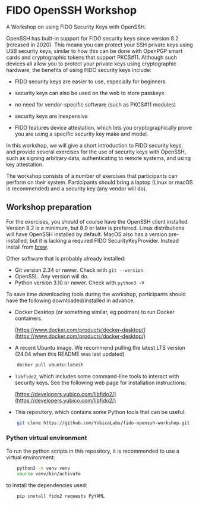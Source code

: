 # FIDO OpenSSH Workshop
A Workshop on using FIDO Security Keys with OpenSSH.

OpenSSH has built-in support for FIDO security keys since version 8.2 (released in 2020).
This means you can protect your SSH private keys using USB security keys,
similar to how this can be done with OpenPGP smart cards and cryptographic tokens that support PKCS#11.
Although such devices all allow you to protect your private keys using cryptographic hardware,
the benefits of using FIDO security keys include:

- FIDO security keys are easier to use, especially for beginners

- security keys can also be used on the web to store passkeys

- no need for vendor-specific software (such as PKCS#11 modules)

- security keys are inexpensive

- FIDO features device attestation, which lets you cryptographically prove you are using a specific security key make and model.

In this workshop, we will give a short introduction to FIDO security keys,
and provide several exercises for the use of security keys with OpenSSH,
such as signing arbitrary data, authenticating to remote systems, and using key attestation.

The workshop consists of a number of exercises that participants can perform on their system.
Participants should bring a laptop (Linux or macOS is recommended) and a security key (any vendor will do).

## Workshop preparation

For the exercises, you should of course have the OpenSSH client installed. Version 8.2 is a minimum, but 8.9 or later is preferred.
Linux distributions will have OpenSSH installed by default. 
MacOS also has a version pre-installed, but it is lacking a required FIDO SecurityKeyProvider. Instead install from [brew](https://brew.sh/).

Other software that is probably already installed: 

- Git version 2.34 or newer. Check with `git --version`
- OpenSSL. Any version will do.
- Python version 3.10 or newer. Check with `python3 -V`

To save time downloading tools during the workshop, participants should have the following downloaded/installed in advance:

- Docker Desktop (or something similar, eg podman) to run Docker containers.

	[https://www.docker.com/products/docker-desktop/](https://www.docker.com/products/docker-desktop/)

- A recent Ubuntu image. We recommend pulling the latest LTS version (24.04 when this README was last updated)
```sh
	docker pull ubuntu:latest
```

- `libfido2`, which includes some command-line tools to interact with security keys. See the following web page for installation instructions:

	[https://developers.yubico.com/libfido2/](https://developers.yubico.com/libfido2/)

- This repository, which contains some Python tools that can be useful:
```sh
	git clone https://github.com/YubicoLabs/fido-openssh-workshop.git
```

### Python virtual environment

To run the python scripts in this repository, it is recommended to use a virtual environment:
```sh
	python3 -m venv venv
	source venv/bin/activate
```
to install the dependencies used:
```sh
	pip install fido2 requests PyYAML
```
